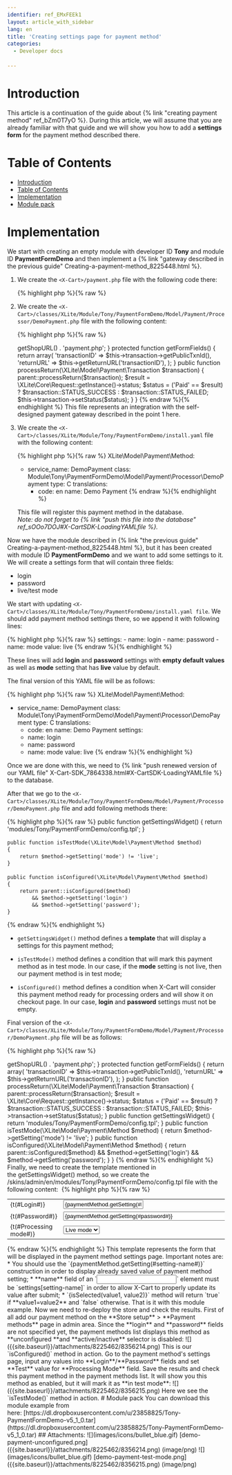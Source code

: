 ```yaml
---
identifier: ref_EMxFEEk1
layout: article_with_sidebar
lang: en
title: 'Creating settings page for payment method'
categories:
  - Developer docs

---
```



# Introduction

This article is a continuation of the guide about {% link "creating payment method" ref_bZm0T7yO %}. During this article, we will assume that you are already familiar with that guide and we will show you how to add a **settings form** for the payment method described there.

# Table of Contents

*   [Introduction](#introduction)
*   [Table of Contents](#table-of-contents)
*   [Implementation](#implementation)
*   [Module pack](#module-pack)

# Implementation

We start with creating an empty module with developer ID **Tony** and module ID **PaymentFormDemo** and then implement a {% link "gateway described in the previous guide" Creating-a-payment-method_8225448.html %}.

1.  We create the `<X-Cart>/payment.php` file with the following code there: 

    {% highlight php %}{% raw %}
    <?php

    $location = $_POST['returnURL'] . '&transactionID=' . $_POST['transactionID'] . '&status=Paid';

    header('Location: ' . $location);
    die();
    {% endraw %}{% endhighlight %}

    This file will represent our **self-designed payment gateway**.

2.  We create the `<X-Cart>/classes/XLite/Module/Tony/PaymentFormDemo/Model/Payment/Processor/DemoPayment.php` file with the following content: 

    {% highlight php %}{% raw %}
    <?php

    namespace XLite\Module\Tony\PaymentFormDemo\Model\Payment\Processor;

    class DemoPayment extends \XLite\Model\Payment\Base\WebBased
    {
        protected function getFormURL()
        {
            return \XLite::getInstance()->getShopURL() . 'payment.php';
        }

        protected function getFormFields()
        {
            return array(
                'transactionID' => $this->transaction->getPublicTxnId(),
                'returnURL' => $this->getReturnURL('transactionID'),
                );
        }

        public function processReturn(\XLite\Model\Payment\Transaction $transaction)
        {
            parent::processReturn($transaction);

            $result = \XLite\Core\Request::getInstance()->status;

            $status = ('Paid' == $result)
                ? $transaction::STATUS_SUCCESS
                : $transaction::STATUS_FAILED;

            $this->transaction->setStatus($status);
        }
    }
    {% endraw %}{% endhighlight %}

    This file represents an integration with the self-designed payment gateway described in the point 1 here.

3.  We create the `<X-Cart>/classes/XLite/Module/Tony/PaymentFormDemo/install.yaml` file with the following content: 

    {% highlight php %}{% raw %}
    XLite\Model\Payment\Method:
      - service_name: DemoPayment
        class: Module\Tony\PaymentFormDemo\Model\Payment\Processor\DemoPayment
        type: C
        translations:
          - code: en
            name: Demo Payment
    {% endraw %}{% endhighlight %}

    This file will register this payment method in the database.  
    _Note: do not forget to {% link "push this file into the database" ref_sOOo7DOJ#X-CartSDK-LoadingYAMLfile %}._

Now we have the module described in {% link "the previous guide" Creating-a-payment-method_8225448.html %}, but it has been created with module ID **PaymentFormDemo** and we want to add some settings to it. We will create a settings form that will contain three fields:

*   login
*   password
*   live/test mode

We start with updating `<X-Cart>/classes/XLite/Module/Tony/PaymentFormDemo/install.yaml file`. We should add payment method settings there, so we append it with following lines: 

{% highlight php %}{% raw %}
    settings:
      - name: login
      - name: password
      - name: mode
        value: live
{% endraw %}{% endhighlight %}

These lines will add **login** and **password** settings with **empty default values** as well as **mode** setting that has **live** value by default.

The final version of this YAML file will be as follows: 

{% highlight php %}{% raw %}
XLite\Model\Payment\Method:
  - service_name: DemoPayment
    class: Module\Tony\PaymentFormDemo\Model\Payment\Processor\DemoPayment
    type: C
    translations:
      - code: en
        name: Demo Payment
    settings:
      - name: login
      - name: password
      - name: mode
        value: live
{% endraw %}{% endhighlight %}

Once we are done with this, we need to {% link "push renewed version of our YAML file" X-Cart-SDK_7864338.html#X-CartSDK-LoadingYAMLfile %} to the database.

After that we go to the `<X-Cart>/classes/XLite/Module/Tony/PaymentFormDemo/Model/Payment/Processor/DemoPayment.php` file and add following methods there: 

{% highlight php %}{% raw %}
    public function getSettingsWidget()
    {
        return 'modules/Tony/PaymentFormDemo/config.tpl';
    }

    public function isTestMode(\XLite\Model\Payment\Method $method)
    {
        return $method->getSetting('mode') != 'live';
    }

    public function isConfigured(\XLite\Model\Payment\Method $method)
    {
        return parent::isConfigured($method)
            && $method->getSetting('login')
            && $method->getSetting('password');
    }
{% endraw %}{% endhighlight %}

*   `getSettingsWidget()` method defines a **template** that will display a settings for this payment method;
*   `isTestMode()` method defines a condition that will mark this payment method as in test mode. In our case, if the **mode** setting is not live, then our payment method is in test mode;

*   `isConfigured()` method defines a condition when X-Cart will consider this payment method ready for processing orders and will show it on checkout page. In our case, **login** and **password** settings must not be empty.

Final version of the `<X-Cart>/classes/XLite/Module/Tony/PaymentFormDemo/Model/Payment/Processor/DemoPayment.php` file will be as follows: 

{% highlight php %}{% raw %}
<?php

namespace XLite\Module\Tony\PaymentFormDemo\Model\Payment\Processor;

class DemoPayment extends \XLite\Model\Payment\Base\WebBased
{
    protected function getFormURL()
    {
        return \XLite::getInstance()->getShopURL() . 'payment.php';
    }

    protected function getFormFields()
    {
        return array(
            'transactionID' => $this->transaction->getPublicTxnId(),
            'returnURL' => $this->getReturnURL('transactionID'),
            );
    }

    public function processReturn(\XLite\Model\Payment\Transaction $transaction)
    {
        parent::processReturn($transaction);

        $result = \XLite\Core\Request::getInstance()->status;

        $status = ('Paid' == $result)
            ? $transaction::STATUS_SUCCESS
            : $transaction::STATUS_FAILED;

        $this->transaction->setStatus($status);
    }

    public function getSettingsWidget()
    {
        return 'modules/Tony/PaymentFormDemo/config.tpl';
    }

    public function isTestMode(\XLite\Model\Payment\Method $method)
    {
        return $method->getSetting('mode') != 'live';
    }

    public function isConfigured(\XLite\Model\Payment\Method $method)
    {
        return parent::isConfigured($method)
            && $method->getSetting('login')
            && $method->getSetting('password');
    }
}
{% endraw %}{% endhighlight %}

Finally, we need to create the template mentioned in the getSettingsWidget() method, so we create the <X-Cart>/skins/admin/en/modules/Tony/PaymentFormDemo/config.tpl file with the following content: 

{% highlight php %}{% raw %}
<table cellspacing="1" cellpadding="5" class="settings-table">
  <tr>
    <td class="setting-name">
    <label for="settings_login">{t(#Login#)}</label>
    </td>
    <td>
    <input type="text" id="settings_login" name="settings[login]" value="{paymentMethod.getSetting(#login#)}" class="validate[required,maxSize[255]]" />
    </td>
  </tr>
  <tr>
    <td class="setting-name">
    <label for="settings_password">{t(#Password#)}</label>
    </td>
    <td>
    <input type="text" id="settings_password" name="settings[password]" size="64" value="{paymentMethod.getSetting(#password#)}" class="validate[required,maxSize[255]]" />
    </td>
  </tr>
  <tr>
    <td class="setting-name">
    <label for="settings_mode">{t(#Processing mode#)}</label>
    </td>
    <td>
    <select id="settings_mode" name="settings[mode]">
      <option value="test" selected="{isSelected(paymentMethod.getSetting(#mode#),#test#)}">Test mode</option>
      <option value="live" selected="{isSelected(paymentMethod.getSetting(#mode#),#live#)}">Live mode</option>
    </select>
    </td>
  </tr>
</table>
{% endraw %}{% endhighlight %}

This template represents the form that will be displayed in the payment method settings page. Important notes are:

*   You should use the `{paymentMethod.getSetting(#setting-name#)}` construction in order to display already saved value of payment method setting;
*   **name** field of an `<input>` element must be `settings[setting-name]` in order to allow X-Cart to properly update its value after submit;
*   `{isSelected(value1, value2)}` method will return `true` if **value1=value2** and `false` otherwise.

That is it with this module example. Now we need to re-deploy the store and check the results.

First of all add our payment method on the **Store setup** > **Payment methods** page in admin area. Since the **login** and **password** fields are not specified yet, the payment methods list displays this method as **unconfigured **and **active/inactive** selector is disabled: ![]({{site.baseurl}}/attachments/8225462/8356214.png)

This is our `isConfigured()` method in action.

Go to the payment method's settings page, input any values into **Login**/**Password** fields and set **Test** value for **Processing Mode** field. Save the results and check this payment method in the payment methods list. It will show you this method as enabled, but it will mark it as **in test mode**:  
![]({{site.baseurl}}/attachments/8225462/8356215.png)

Here we see the `isTestMode()` method in action.

# Module pack

You can download this module example from here: [https://dl.dropboxusercontent.com/u/23858825/Tony-PaymentFormDemo-v5_1_0.tar](https://dl.dropboxusercontent.com/u/23858825/Tony-PaymentFormDemo-v5_1_0.tar)

## Attachments:

![](images/icons/bullet_blue.gif) [demo-payment-unconfigured.png]({{site.baseurl}}/attachments/8225462/8356214.png) (image/png)  
![](images/icons/bullet_blue.gif) [demo-payment-test-mode.png]({{site.baseurl}}/attachments/8225462/8356215.png) (image/png)